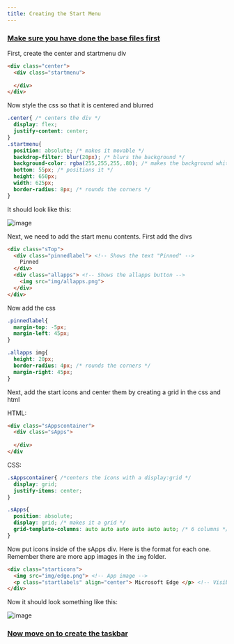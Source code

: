 ```yaml
---
title: Creating the Start Menu
--- 
```


### [Make sure you have done the base files first](/docs/basefiles/)

First, create the center and startmenu div

```html
<div class="center">
  <div class="startmenu">
    
  </div>
</div>
```

Now style the css so that it is centered and blurred

```css
.center{ /* centers the div */
  display: flex;
  justify-content: center;
}
.startmenu{
  position: absolute; /* makes it movable */
  backdrop-filter: blur(20px); /* blurs the background */
  background-color: rgba(255,255,255,.80); /* makes the background white */
  bottom: 55px; /* positions it */
  height: 650px;
  width: 625px;
  border-radius: 8px; /* rounds the corners */
}
```

It should look like this:

![image](https://user-images.githubusercontent.com/95918679/168805406-ecd1a9a5-ce23-43bb-90c0-44202af81d26.png)

Next, we need to add the start menu contents. First add the divs

```html
<div class="sTop">
  <div class="pinnedlabel"> <!-- Shows the text "Pinned" -->
    Pinned
  </div>
  <div class="allapps"> <!-- Shows the allapps button -->
    <img src="img/allapps.png">
  </div>
</div>
```

Now add the css
```css
.pinnedlabel{
  margin-top: -5px;
  margin-left: 45px;
}

.allapps img{
  height: 20px;
  border-radius: 4px; /* rounds the corners */
  margin-right: 45px;
}
```

Next, add the start icons and center them by creating a grid in the css and html

HTML:
```html
<div class="sAppscontainer">
  <div class="sApps">
    
  </div>
</div
```
CSS:
```css
.sAppscontainer{ /*centers the icons with a display:grid */
  display: grid;
  justify-items: center;
}

.sApps{
  position: absolute;
  display: grid; /* makes it a grid */
  grid-template-columns: auto auto auto auto auto auto; /* 6 columns */
}
```

Now put icons inside of the sApps div. Here is the format for each one. Remember there are more app images in the `img` folder.
```html
<div class="starticons">
  <img src="img/edge.png"> <!-- App image -->
  <p class="startlabels" align="center"> Microsoft Edge </p> <!-- Visible App Name -->
</div>
```

Now it should look something like this:

![image](https://user-images.githubusercontent.com/95918679/168810127-43aafe50-df12-4ad8-b491-c04971201e6f.png)

### [Now move on to create the taskbar](/docs/taskbar)

